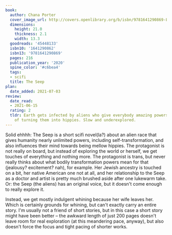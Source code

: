 ```yaml
---
book:
  author: Chana Porter
  cover_image_url: http://covers.openlibrary.org/b/isbn/9781641290869-L.jpg
  dimensions:
    height: 21.0
    thickness: 2.1
    width: 13.3
  goodreads: '45448133'
  isbn10: '1641290862'
  isbn13: '9781641290869'
  pages: 216
  publication_year: '2020'
  spine_color: '#c6bea4'
  tags:
  - scifi
  title: The Seep
plan:
  date_added: 2021-07-03
review:
  date_read:
  - 2021-06-15
  rating: 2
  tldr: Earth gets infected by aliens who give everybody amazing powers at the price
    of turning them into hippies. Slow and underexplored.
---
```


Solid ehhhh: The Seep is a short scifi novel(la?) about an alien race that gives humanity nearly unlimited powers,
including self-transformation, and also influences their mind towards being mellow hippies. The protagonist is not
really on board, but instead of exploring the world or herself, we get touches of everything and nothing more. The
protagonist is trans, but never really thinks about what bodily transformation powers mean for that (jealousy?
excitement? nah), for example. Her Jewish ancestry is touched on a bit, her native American one not at all, and her
relationship to the Seep as a doctor and artist is pretty much brushed aside after one lukewarm take. Or: the Seep (the
aliens) has an original voice, but it doesn't come enough to really explore it.

Instead, we get mostly indulgent whining because her wife leaves her. Which is certainly grounds for whining, but can't
exactly carry an entire story. I'm usually not a friend of short stories, but in this case a short story might have been
better – the awkward length of just 200 pages doesn't leave room for real exploration (at this meandering pace, anyway),
but also doesn't force the focus and tight pacing of shorter works.
